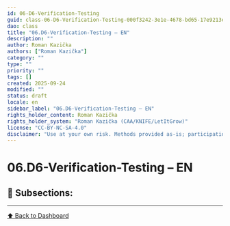 ```yaml
---
id: 06-D6-Verification-Testing
guid: class-06-D6-Verification-Testing-000f3242-3e1e-4678-bd65-17e9213e319f
dao: class
title: "06.D6-Verification-Testing – EN"
description: ""
author: Roman Kazička
authors: ["Roman Kazička"]
category: ""
type: ""
priority: ""
tags: []
created: 2025-09-24
modified: ""
status: draft
locale: en
sidebar_label: "06.D6-Verification-Testing – EN"
rights_holder_content: Roman Kazička
rights_holder_system: "Roman Kazička (CAA/KNIFE/LetItGrow)"
license: "CC-BY-NC-SA-4.0"
disclaimer: "Use at your own risk. Methods provided as-is; participation is voluntary and context-aware."
---
```

# 06.D6-Verification-Testing – EN

## 📁 Subsections:


---
[⬆ Back to Dashboard](../index.md)
